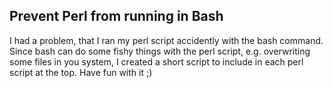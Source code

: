 ## Prevent Perl from running in Bash

I had a problem, that I ran my perl script accidently with the bash command.
Since bash can do some fishy things with the perl script, e.g. overwriting some
files in you system, I created a short script to include in each perl script at
the top. Have fun with it ;)
